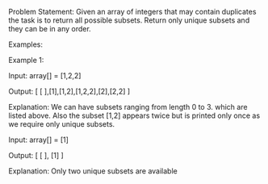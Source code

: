 Problem Statement: Given an array of integers that may contain duplicates the task is to return all possible subsets. Return only unique subsets and they can be in any order.

Examples:

Example 1:

Input: array[] = [1,2,2]

Output: [ [ ],[1],[1,2],[1,2,2],[2],[2,2] ]

Explanation: We can have subsets ranging from length 0 to 3. which are listed above. Also the subset [1,2] appears twice but is printed only once as we require only unique subsets.

Input: array[] = [1]

Output: [ [ ], [1] ]

Explanation: Only two unique subsets are available
